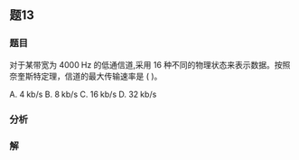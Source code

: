 ## 题13
### 题目
对于某带宽为 ${4000}\mathrm{\;{Hz}}$ 的低通信道,采用 16 种不同的物理状态来表示数据。按照奈奎斯特定理，信道的最大传输速率是 ( )。

A. $4\mathrm{\;{kb}}/\mathrm{s}$ B. $8\mathrm{\;{kb}}/\mathrm{s}$ C. ${16}\mathrm{\;{kb}}/\mathrm{s}$ D. ${32}\mathrm{\;{kb}}/\mathrm{s}$
### 分析

### 解